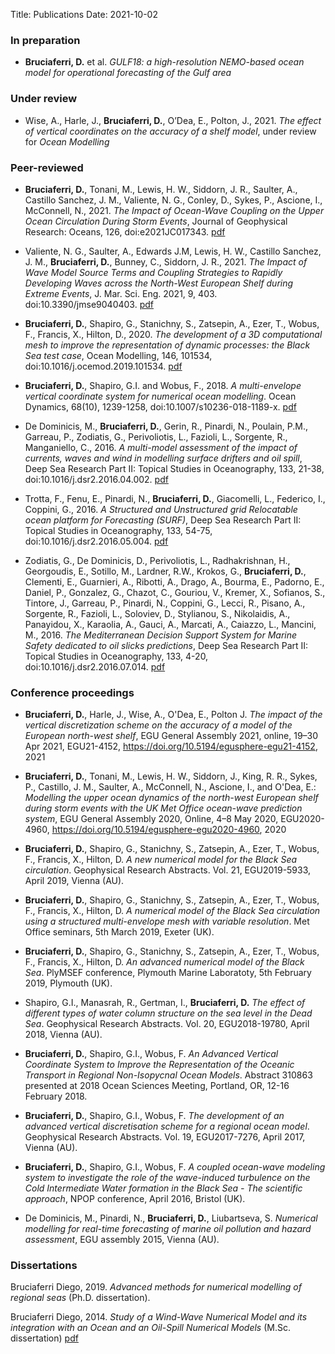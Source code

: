 Title: Publications 
Date: 2021-10-02

### In preparation

- **Bruciaferri, D.** et al. *GULF18: a high-resolution NEMO-based ocean model for operational forecasting of the Gulf area*

### Under review

- Wise, A., Harle, J., **Bruciaferri, D.**, O’Dea, E., Polton, J., 2021. *The effect of vertical coordinates on the accuracy of a shelf model*, under review for *Ocean Modelling*

### Peer-reviewed

- **Bruciaferri, D.**, Tonani, M., Lewis, H. W., Siddorn, J. R., Saulter, A., Castillo Sanchez, J. M., Valiente, N. G., Conley, D., Sykes, P., Ascione, I., McConnell, N., 2021. *The Impact of Ocean-Wave Coupling on the Upper Ocean Circulation During Storm Events*, Journal of Geophysical Research: Oceans, 126, doi:e2021JC017343. [pdf]({attach}/pdfs/papers/Bruciaferri_et_al_2021-The_Impact_of_Ocean-Wave_Coupling_on_the_Upper_Ocean_Circulation_During_Storm_Events.pdf)

- Valiente, N. G., Saulter, A., Edwards J.M, Lewis, H. W., Castillo Sanchez, J. M., **Bruciaferri, D.**, Bunney, C., Siddorn, J. R., 2021. *The Impact of Wave Model Source Terms and Coupling Strategies to Rapidly Developing Waves across the North-West European Shelf during Extreme Events*, J. Mar. Sci. Eng. 2021, 9, 403. doi:10.3390/jmse9040403. [pdf]({attach}/pdfs/papers/Valiente_et_al_2021-The_Impact_of_Wave_Model_Source_Terms_and_Coupling_Strategies_to_Rapidly_Developing_Waves_across_the_North-West_European_Shelf_during_Extreme_Events.pdf)

- **Bruciaferri, D.**, Shapiro, G., Stanichny, S., Zatsepin, A., Ezer, T., Wobus, F., Francis, X., Hilton, D., 2020. *The development of a 3D computational mesh to improve the representation of dynamic processes: the Black Sea test case*, Ocean Modelling, 146, 101534, doi:10.1016/j.ocemod.2019.101534. [pdf]({attach}/pdfs/papers/Bruciaferri_et_al_2020-The_development_of_a_3D_computational_mesh_to_improve_the_representation_of_dynamic_processes-The_Black_Sea_test_case.pdf)

- **Bruciaferri, D.**, Shapiro, G.I. and Wobus, F., 2018. *A multi-envelope vertical coordinate system for numerical ocean modelling*. Ocean Dynamics, 68(10), 1239-1258, doi:10.1007/s10236-018-1189-x. [pdf]({attach}/pdfs/papers/Bruciaferri_et_al_2018-A_multi-envelope_vertical_coordinate_system_for_numerical_ocean_modelling.pdf)

- De Dominicis, M., **Bruciaferri, D.**, Gerin, R., Pinardi, N., Poulain, P.M., Garreau, P., Zodiatis, G., Perivoliotis, L., Fazioli, L., Sorgente, R., Manganiello, C., 2016. *A multi-model assessment of the impact of currents, waves and wind in modelling surface drifters and oil spill*, Deep Sea Research Part II: Topical Studies in Oceanography, 133, 21-38, doi:10.1016/j.dsr2.2016.04.002. [pdf]({attach}/pdfs/papers/De_Dominicis_et_al_2016-A_multi-model_assessment_of_the_impact_of_currents_waves_and_wind_in_modelling_surface_drifters_and_oil_spill.pdf)

- Trotta, F., Fenu, E., Pinardi, N., **Bruciaferri, D.**, Giacomelli, L., Federico, I., Coppini, G., 2016. *A Structured and Unstructured grid Relocatable ocean platform for Forecasting (SURF)*, Deep Sea Research Part II: Topical Studies in Oceanography, 133, 54-75, doi:10.1016/j.dsr2.2016.05.004. [pdf]({attach}/pdfs/papers/Trotta_et_al_2016-A_Structured_and_Unstructured_grid_Relocatable_ocean_platform_for_Forecasting_SURF.pdf)

- Zodiatis, G., De Dominicis, D., Perivoliotis, L., Radhakrishnan, H., Georgoudis, E., Sotillo, M., Lardner, R.W., Krokos, G., **Bruciaferri, D.**, Clementi, E., Guarnieri, A., Ribotti, A., Drago, A., Bourma, E., Padorno, E., Daniel, P., Gonzalez, G., Chazot, C., Gouriou, V., Kremer, X., Sofianos, S., Tintore, J., Garreau, P., Pinardi, N., Coppini, G., Lecci, R., Pisano, A., Sorgente, R., Fazioli, L., Soloviev, D., Stylianou, S., Nikolaidis, A., Panayidou, X., Karaolia, A., Gauci, A., Marcati, A., Caiazzo, L., Mancini, M., 2016. *The Mediterranean Decision Support System for Marine Safety dedicated to oil slicks predictions*, Deep Sea Research Part II: Topical Studies in Oceanography, 133, 4-20, doi:10.1016/j.dsr2.2016.07.014. [pdf]({attach}/pdfs/papers/Zodiatis_et_al_2016-The_Mediterranean_Decision_Support_System_for_Marine_Safety_dedicated_to_oil_slicks_predictions.pdf)

### Conference proceedings

- **Bruciaferri, D.**, Harle, J., Wise, A., O'Dea, E., Polton J. *The impact of the vertical discretization scheme on the accuracy of a model of the European north-west shelf*, EGU General Assembly 2021, online, 19–30 Apr 2021, EGU21-4152, https://doi.org/10.5194/egusphere-egu21-4152, 2021

- **Bruciaferri, D.**, Tonani, M., Lewis, H. W., Siddorn, J., King, R. R., Sykes, P., Castillo, J. M., Saulter, A., McConnell, N., Ascione, I., and O'Dea, E.: *Modelling the upper ocean dynamics of the north-west European shelf during storm events with the UK Met Office ocean-wave prediction system*, EGU General Assembly 2020, Online, 4–8 May 2020, EGU2020-4960, https://doi.org/10.5194/egusphere-egu2020-4960, 2020 

- **Bruciaferri, D.**, Shapiro, G., Stanichny, S., Zatsepin, A., Ezer, T., Wobus, F., Francis, X., Hilton, D. *A new numerical model for the Black Sea circulation*. Geophysical Research Abstracts. Vol. 21, EGU2019-5933, April 2019, Vienna (AU).

- **Bruciaferri, D.**, Shapiro, G., Stanichny, S., Zatsepin, A., Ezer, T., Wobus, F., Francis, X., Hilton, D. *A numerical model of the Black Sea circulation using a structured multi-envelope mesh with variable resolution*. Met Office seminars, 5th March 2019, Exeter (UK).

- **Bruciaferri, D.**, Shapiro, G., Stanichny, S., Zatsepin, A., Ezer, T., Wobus, F., Francis, X., Hilton, D. *An advanced numerical model of the Black Sea*. PlyMSEF conference, Plymouth Marine Laboratoty, 5th February 2019, Plymouth (UK).

- Shapiro, G.I., Manasrah, R., Gertman, I., **Bruciaferri, D.** *The effect of different types of water column structure on the sea level in the Dead Sea*. Geophysical Research Abstracts. Vol. 20, EGU2018-19780, April 2018, Vienna (AU).

- **Bruciaferri, D.**, Shapiro, G.I., Wobus, F. *An Advanced Vertical Coordinate System to Improve the Representation of the Oceanic Transport in Regional Non-Isopycnal Ocean Models*. Abstract 310863 presented at 2018 Ocean Sciences Meeting, Portland, OR, 12-16 February 2018.

- **Bruciaferri, D.**, Shapiro, G.I., Wobus, F. *The development of an advanced vertical discretisation scheme for a regional ocean model*. Geophysical Research Abstracts. Vol. 19, EGU2017-7276, April 2017, Vienna (AU).

- **Bruciaferri, D.**, Shapiro, G.I., Wobus, F. *A coupled ocean-wave modeling system to investigate the role of the wave-induced turbulence on the Cold Intermediate Water formation in the Black Sea - The scientific approach*, NPOP conference, April 2016, Bristol (UK).

- De Dominicis, M., Pinardi, N., **Bruciaferri, D.**, Liubartseva, S. *Numerical modelling for real-time forecasting of marine oil pollution and hazard assessment*, EGU assembly 2015, Vienna (AU).

### Dissertations
Bruciaferri Diego, 2019. *Advanced methods for numerical modelling of regional seas* (Ph.D. dissertation).

Bruciaferri Diego, 2014. *Study of a Wind-Wave Numerical Model and its integration with an Ocean and an Oil-Spill Numerical Models* (M.Sc. dissertation) [pdf](https://www.sincem.unibo.it/images/tesi/tesi_bruciaferri.pdf) 


